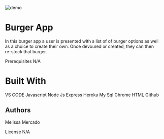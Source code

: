 
![demo](burgerAPP.gif)

# Burger App

In this burger app a user is presented with a list of of burger options as well as a choice to create their own. Once devoured or created, they can then re-stock that burger.

Prerequisites N/A

# Built With

VS CODE
Javascript
Node Js
Express
Heroku
My Sql
Chrome
HTML
Github

## Authors

Melissa Mercado

License N/A
